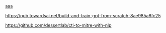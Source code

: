 [aaa](https://ctid.mitre.org/events/apac-2025/07%20-%20SigmaGen.pdf)

https://pub.towardsai.net/build-and-train-gpt-from-scratch-8ae985a8fc25

https://github.com/dessertlab/cti-to-mitre-with-nlp

